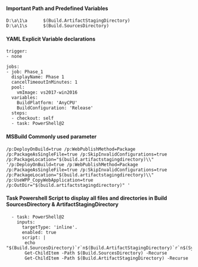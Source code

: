 #### Important Path and Predefined Variables
```
D:\a\1\a      $(Build.ArtifactStagingDirectory)
D:\a\1\s      $(Build.SourcesDirectory)
```
#### YAML Explicit Variable declarations
```
trigger:
- none

jobs:
- job: Phase_1
  displayName: Phase 1
  cancelTimeoutInMinutes: 1
  pool:
    vmImage: vs2017-win2016
  variables:  
    BuildPlatform: 'AnyCPU'
    BuildConfiguration: 'Release'
  steps:
  - checkout: self
  - task: PowerShell@2
```

#### MSBuild Commonly used parameter
```
/p:DeployOnBuild=true /p:WebPublishMethod=Package /p:PackageAsSingleFile=true /p:SkipInvalidConfigurations=true /p:PackageLocation="$(build.artifactstagingdirectory)\\"
'/p:DeployOnBuild=true /p:WebPublishMethod=Package /p:PackageAsSingleFile=true /p:SkipInvalidConfigurations=true /p:PackageLocation="$(build.artifactstagingdirectory)\\"  /p:UseWPP_CopyWebApplication=true  /p:OutDir="$(build.artifactstagingdirectory)" '
```

#### Task Powershell Script to display all files and directories in Build SourcesDirectory & ArtifactStagingDirectory
```
  - task: PowerShell@2
    inputs:
      targetType: 'inline'.
      enabled: true
      script: |        
       echo "$(Build.SourcesDirectory)`r`n$(Build.ArtifactStagingDirectory)`r`n$(System.DefaultWorkingDirectory)"
       Get-ChildItem -Path $(Build.SourcesDirectory) -Recurse
       Get-ChildItem -Path $(Build.ArtifactStagingDirectory) -Recurse
 ```
 
 
 
